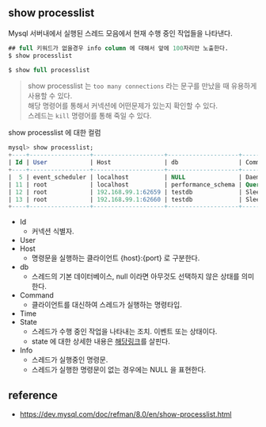 ## show processlist
Mysql 서버내에서 실행된 스레드 모음에서 현재 수행 중인 작업들을 나타낸다.
```sql
## full 키워드가 없을경우 info column 에 대해서 앞에 100자리만 노출한다.
$ show processlist

$ show full processlist
```

> show processlist 는 `too many connections` 라는 문구를 만났을 때 유용하게 사용할 수 있다.   
> 해당 명령어를 통해서 커넥션에 어떤문제가 있는지 확인할 수 있다.   
> 스레드는 `kill` 명령어를 통해 죽일 수 있다.

show processlist 에 대한 컬럼
```sql
mysql> show processlist;
+----+-----------------+--------------------+--------------------+---------+-------+------------------------+------------------+
| Id | User            | Host               | db                 | Command | Time  | State                  | Info             |
+----+-----------------+--------------------+--------------------+---------+-------+------------------------+------------------+
|  5 | event_scheduler | localhost          | NULL               | Daemon  | 36722 | Waiting on empty queue | NULL             |
| 11 | root            | localhost          | performance_schema | Query   |     0 | init                   | show processlist |
| 12 | root            | 192.168.99.1:62659 | testdb             | Sleep   |     2 |                        | NULL             |
| 13 | root            | 192.168.99.1:62660 | testdb             | Sleep   |     2 |                        | NULL             |
+----+-----------------+--------------------+--------------------+---------+-------+------------------------+------------------+
```
* Id
    * 커넥션 식별자. 
* User
* Host
    * 명령문을 실행하는 클라이언트 {host}:{port} 로 구분한다.
* db
    * 스레드의 기본 데이터베이스, null 이라면 아무것도 선택하지 않은 상태를 의미한다.
* Command
    * 클라이언트를 대신하여 스레드가 실행하는 명령타입.
* Time
* State
    * 스레드가 수행 중인 작업을 나타내는 조치. 이벤트 또는 상태이다.
    * state 에 대한 상세한 내용은 [해당링크](https://dev.mysql.com/doc/refman/8.0/en/general-thread-states.html)를 살핀다.
* Info
    * 스레드가 실행중인 명령문.
    * 스레드가 실행한 명령문이 없는 경우에는 NULL 을 표현한다.

## reference
* https://dev.mysql.com/doc/refman/8.0/en/show-processlist.html